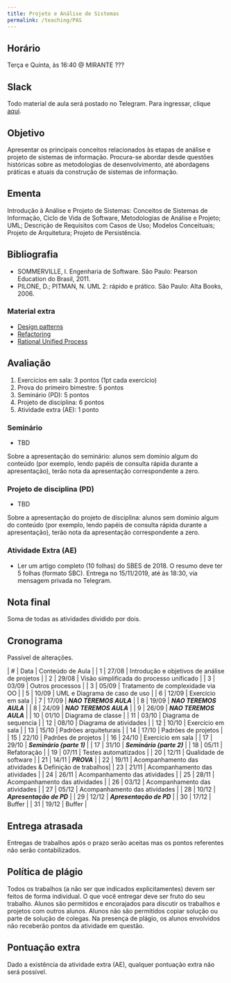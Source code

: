 ```yaml
---
title: Projeto e Análise de Sistemas
permalink: /teaching/PAS
---
```


## Horário

Terça e Quinta, às 16:40 @ MIRANTE ???

## Slack

Todo material de aula será postado no Telegram. Para ingressar, clique [aqui](https://t.me/joinchat/GeSB2RTFln6cqTUj3ja54g).

## Objetivo

Apresentar os principais conceitos relacionados às etapas de análise e projeto de sistemas de informação. Procura-se abordar desde questões históricas sobre as metodologias de desenvolvimento, até abordagens práticas e atuais da construção de sistemas de informação.

## Ementa

Introdução à Análise e Projeto de Sistemas: Conceitos de Sistemas de Informação, Ciclo de Vida de Software, Metodologias de Análise e Projeto; UML; Descrição de Requisitos com Casos de Uso; Modelos Conceituais;
Projeto de Arquitetura; Projeto de Persistência.


## Bibliografia

- SOMMERVILLE,  I. Engenharia  de  Software.  São  Paulo: Pearson  Education  do  Brasil, 2011.
- PILONE, D.; PITMAN, N. UML 2: rápido e prático. São Paulo: Alta Books, 2006.

### Material extra

- [Design patterns](https://refactoring.guru/design-patterns)
- [Refactoring](https://refactoring.com/)
- [Rational Unified Process](https://en.wikipedia.org/wiki/Rational_Unified_Process)

## Avaliação

1. Exercícios em sala: 3 pontos (1pt cada exercício)
2. Prova do primeiro bimestre: 5 pontos
3. Seminário (PD): 5 pontos
3. Projeto de disciplina: 6 pontos
4. Atividade extra (AE): 1 ponto

### Seminário

- TBD

Sobre a apresentação do seminário: alunos sem domínio algum do conteúdo (por exemplo, lendo papéis de consulta rápida durante a apresentação), terão nota da apresentação correspondente a zero.

### Projeto de disciplina (PD)

- TBD

Sobre a apresentação do projeto de disciplina: alunos sem domínio algum do conteúdo (por exemplo, lendo papéis de consulta rápida durante a apresentação), terão nota da apresentação correspondente a zero.

### Atividade Extra (AE)

- Ler um artigo completo (10 folhas) do SBES de 2018. O resumo deve ter 5 folhas (formato SBC). Entrega no 15/11/2019, até às 18:30, via mensagem privada no Telegram.

## Nota final

Soma de todas as atividades dividido por dois.

## Cronograma

Passível de alterações.

| # | Data  | Conteúdo de Aula                                 |
| 1 | 27/08 | Introdução e objetivos de análise de projetos    |
| 2 | 29/08 | Visão simplificada do processo unificado         |
| 3 | 03/09 | Outros processos                                 |
| 3 | 05/09 | Tratamento de complexidade via OO                |
| 5 | 10/09 | UML e Diagrama de caso de uso                    |
| 6 | 12/09 | Exercício em sala                                |
| 7 | 17/09 | ***NAO TEREMOS AULA***                           |
| 8 | 19/09 | ***NAO TEREMOS AULA***                           |
| 8 | 24/09 | ***NAO TEREMOS AULA***                           |
| 9 | 26/09 | ***NAO TEREMOS AULA***                           |
| 10 | 01/10 | Diagrama de classe                              |
| 11 | 03/10 | Diagrama de sequencia                           |
| 12 | 08/10 | Diagrama de atividades                          |
| 12 | 10/10 | Exercício em sala                               |
| 13 | 15/10 | Padrões arquiteturais                           |
| 14 | 17/10 | Padrões de projetos                             |
| 15 | 22/10 | Padrões de projetos                             |
| 16 | 24/10 | Exercício em sala                               |
| 17 | 29/10 | ***Seminário (parte 1)***                       |
| 17 | 31/10 | ***Seminário (parte 2)***                       |
| 18 | 05/11 | Refatoração                                     |
| 19 | 07/11 | Testes automatizados                            |
| 20 | 12/11 | Qualidade de software                           |
| 21 | 14/11 | ***PROVA***                                     |
| 22 | 19/11 | Acompanhamento das atividades & Definição de trabalhos|
| 23 | 21/11 | Acompanhamento das atividades                   |
| 24 | 26/11 | Acompanhamento das atividades                   |
| 25 | 28/11 | Acompanhamento das atividades                   |
| 26 | 03/12 | Acompanhamento das atividades                   |
| 27 | 05/12 | Acompanhamento das atividades                   |
| 28 | 10/12 | ***Apresentação de PD***                        |
| 29 | 12/12 | ***Apresentação de PD***                        |
| 30 | 17/12 | Buffer                                          |
| 31 | 19/12 | Buffer                                          |


## Entrega atrasada

Entregas de trabalhos após o prazo serão aceitas mas os pontos referentes não serão contabilizados.

## Política de plágio

Todos os trabalhos (a não ser que indicados explicitamentes) devem ser feitos de forma individual. O que você entregar deve ser fruto do seu trabalho. Alunos são permitidos e encorajados para discutir os trabalhos e projetos com outros alunos. Alunos não são permitidos copiar solução ou parte de solução de colegas. Na presença de plágio, os alunos envolvidos não receberão pontos da atividade em questão.

## Pontuação extra

Dado a existência da atividade extra (AE), qualquer pontuação extra não será possível.
